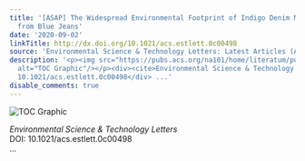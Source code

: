 ```yaml
---
title: '[ASAP] The Widespread Environmental Footprint of Indigo Denim Microfibers
  from Blue Jeans'
date: '2020-09-02'
linkTitle: http://dx.doi.org/10.1021/acs.estlett.0c00498
source: 'Environmental Science & Technology Letters: Latest Articles (ACS Publications)'
description: '<p><img src="https://pubs.acs.org/na101/home/literatum/publisher/achs/journals/content/estlcu/0/estlcu.ahead-of-print/acs.estlett.0c00498/20200810/images/medium/ez0c00498_0004.gif"
  alt="TOC Graphic"/></p><div><cite>Environmental Science & Technology Letters</cite></div><div>DOI:
  10.1021/acs.estlett.0c00498</div> ...'
disable_comments: true
---
```

<p><img src="https://pubs.acs.org/na101/home/literatum/publisher/achs/journals/content/estlcu/0/estlcu.ahead-of-print/acs.estlett.0c00498/20200810/images/medium/ez0c00498_0004.gif" alt="TOC Graphic"/></p><div><cite>Environmental Science & Technology Letters</cite></div><div>DOI: 10.1021/acs.estlett.0c00498</div> ...